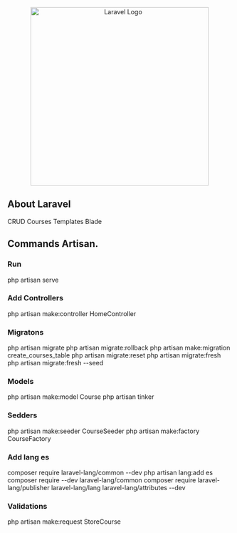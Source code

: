 <p align="center"><a href="https://laravel.com" target="_blank"><img src="https://raw.githubusercontent.com/laravel/art/master/logo-lockup/5%20SVG/2%20CMYK/1%20Full%20Color/laravel-logolockup-cmyk-red.svg" width="400" alt="Laravel Logo"></a></p>

## About Laravel

CRUD Courses
Templates Blade

## Commands Artisan.

### Run

php artisan serve

### Add Controllers

php artisan make:controller HomeController

### Migratons

php artisan migrate
php artisan migrate:rollback
php artisan make:migration create_courses_table
php artisan migrate:reset
php artisan migrate:fresh
php artisan migrate:fresh --seed

### Models

php artisan make:model Course
php artisan tinker

### Sedders

php artisan make:seeder CourseSeeder
php artisan make:factory CourseFactory

### Add lang es

composer require laravel-lang/common --dev
php artisan lang:add es
composer require --dev laravel-lang/common
composer require laravel-lang/publisher laravel-lang/lang laravel-lang/attributes --dev

### Validations

php artisan make:request StoreCourse
